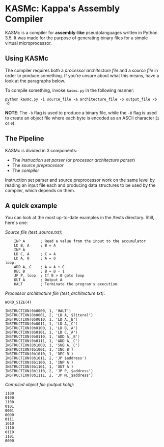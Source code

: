 # KASMc: Kappa's Assembly Compiler

KASMc is a compiler for **assembly-like** pseudolanguages written in Python 3.5.
It was made for the purpose of generating binary files for a simple virtual microprocessor.

## Using KASMc

The compiler requires both a _processor architecture file_ and a _source file_ in order to produce something. If you're unsure about what this means, have a look at the paragraphs below.

To compile something, invoke `kasmc.py` in the following manner:

`python kasmc.py -i source_file -a architecture_file -o output_file -b -O`

**NOTE**: The `-b` flag is used to produce a binary file, while the `-O` flag is used to create an object file where each byte is encoded as an ASCII character (`1` or `0`).

## The Pipeline

KASMc is divided in 3 components:
- The _instruction set parser_ (or _processor architecture parser_)
- The _source preprocessor_
- The _compiler_

Instruction set parser and source preprocessor work on the same level by reading an input file each and producing data structures to be used by the compiler, which depends on them.

## A quick example

You can look at the most up-to-date examples in the /tests directory. Still, here's one:

_Source file (test_source.txt)_:

```
	INP A		; Read a value from the input to the accumulator
	LD B, A		; B = A
	INP A
	LD C, A		; C = A
	LD A, 0 	; A = 0
loop:
	ADD A, C	; A = A + C
	DEC B		; B = B - 1
	JP P, loop	; If B > 0 goto loop
	OUT A		; Output A
	HALT		; Terminate the program's execution
```

_Processor architecture file (test_architecture.txt)_:

```
WORD_SIZE(4)

INSTRUCTION(0b0000, 1, 'HALT')
INSTRUCTION(0b0001, 2, 'LD A,_$literal')
INSTRUCTION(0b0010, 1, 'LD A,_B')
INSTRUCTION(0b0011, 1, 'LD A,_C')
INSTRUCTION(0b0100, 1, 'LD B,_A')
INSTRUCTION(0b0101, 1, 'LD C,_A')
INSTRUCTION(0b0110, 1, 'ADD A,_B')
INSTRUCTION(0b0111, 1, 'ADD A,_C')
INSTRUCTION(0b1000, 1, 'SUB A,_C')
INSTRUCTION(0b1001, 1, 'INC B')
INSTRUCTION(0b1010, 1, 'DEC B')
INSTRUCTION(0b1011, 2, 'JP $address')
INSTRUCTION(0b1100, 1, 'INP A')
INSTRUCTION(0b1101, 1, 'OUT A')
INSTRUCTION(0b1110, 2, 'JP P,_$address')
INSTRUCTION(0b1111, 2, 'JP M,_$address')
```

_Compiled object file (output.kobj)_:

```
1100
0100
1100
0101
0001
0000
0111
1010
1110
0110
1101
0000
```